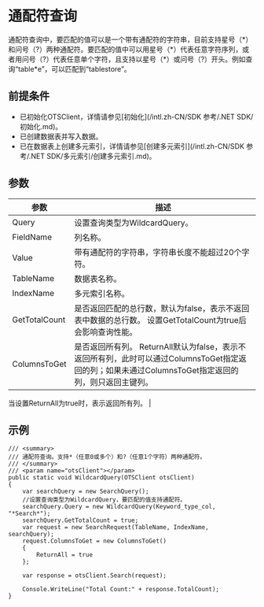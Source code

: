 # 通配符查询

通配符查询中，要匹配的值可以是一个带有通配符的字符串，目前支持星号（\*）和问号（?）两种通配符。要匹配的值中可以用星号（\*）代表任意字符序列，或者用问号（?）代表任意单个字符，且支持以星号（\*）或问号（?）开头。例如查询“table\*e”，可以匹配到“tablestore”。

## 前提条件

-   已初始化OTSClient，详情请参见[初始化](/intl.zh-CN/SDK 参考/.NET SDK/初始化.md)。
-   已创建数据表并写入数据。
-   已在数据表上创建多元索引，详情请参见[创建多元索引](/intl.zh-CN/SDK 参考/.NET SDK/多元索引/创建多元索引.md)。

## 参数

|参数|描述|
|--|--|
|Query|设置查询类型为WildcardQuery。|
|FieldName|列名称。|
|Value|带有通配符的字符串，字符串长度不能超过20个字符。|
|TableName|数据表名称。|
|IndexName|多元索引名称。|
|GetTotalCount|是否返回匹配的总行数，默认为false，表示不返回表中数据的总行数。 设置GetTotalCount为true后会影响查询性能。 |
|ColumnsToGet|是否返回所有列。 ReturnAll默认为false，表示不返回所有列，此时可以通过ColumnsToGet指定返回的列；如果未通过ColumnsToGet指定返回的列，则只返回主键列。

当设置ReturnAll为true时，表示返回所有列。 |

## 示例

```
/// <summary>
/// 通配符查询。支持*（任意0或多个）和?（任意1个字符）两种通配符。
/// </summary>
/// <param name="otsClient"></param>
public static void WildcardQuery(OTSClient otsClient)
{
    var searchQuery = new SearchQuery();
    //设置查询类型为WildcardQuery，要匹配的值支持通配符。
    searchQuery.Query = new WildcardQuery(Keyword_type_col, "*Search*");
    searchQuery.GetTotalCount = true;
    var request = new SearchRequest(TableName, IndexName, searchQuery);
    request.ColumnsToGet = new ColumnsToGet()
    {
        ReturnAll = true
    };

    var response = otsClient.Search(request);

    Console.WriteLine("Total Count:" + response.TotalCount);
}
```

